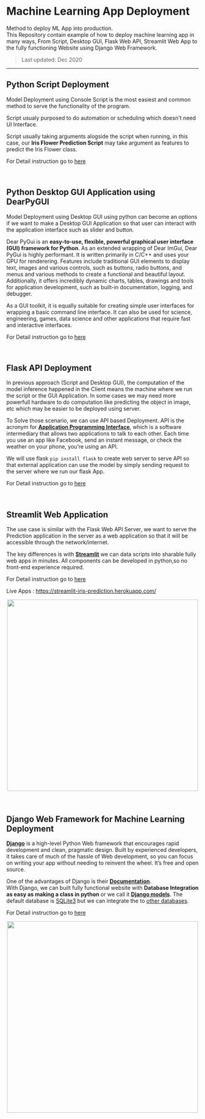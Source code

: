 # Machine Learning App Deployment
Method to deploy ML App into production. <br>
This Repository contain example of how to deploy machine learning app in many ways, From Script, Desktop GUI, Flask Web API, Streamlit Web App to the fully functioning Website using Django Web Framework.

> Last updated: Dec 2020

___
## Python Script Deployment

Model Deployment using Console Script is the most easiest and common method to serve the functionality of the program.

Script usualy purposed to do automation or scheduling which doesn't need UI Interface.

Script usually taking arguments alogside the script when running, in this case, our **Iris Flower Prediction Script** may take argument as features to predict the Iris Flower class.

For Detail instruction go to [here](https://github.com/BenedictusAryo/ml_app_deployment/tree/master/1_Script)

<br>

## Python Desktop GUI Application using DearPyGUI

Model Deployment using Desktop GUI using python can become an options if we want to make a Desktop GUI Application so that user can interact with the application interface such as slider and button.

Dear PyGui is an **easy-to-use, flexible, powerful graphical user interface (GUI) framework for Python**. As an extended wrapping of Dear ImGui, Dear PyGui is highly performant. It is written primarily in C/C++ and uses your GPU for renderering. Features include traditional GUI elements to display text, images and various controls, such as buttons, radio buttons, and menus and various methods to create a functional and beautiful layout. Additionally, it offers incredibly dynamic charts, tables, drawings and tools for application development, such as built-in documentation, logging, and debugger.

As a GUI toolkit, it is equally suitable for creating simple user interfaces for wrapping a basic command line interface. It can also be used for science, engineering, games, data science and other applications that require fast and interactive interfaces.

For Detail instruction go to [here](https://github.com/BenedictusAryo/ml_app_deployment/tree/master/2_DearPyGUI)

<br>

## Flask API Deployment

In previous approach (Script and Desktop GUI), the computation of the model inference happened in the Client means the machine where we run the script or the GUI Application. In some cases we may need more powerfull hardware to do computation like predicting the object in image, etc which may be easier to be deployed using server.

To Solve those scenario, we can use API based Deployment. API is the acronym for **[Application Programming Interface](https://www.mulesoft.com/resources/api/what-is-an-api)**, which is a software intermediary that allows two applications to talk to each other. Each time you use an app like Facebook, send an instant message, or check the weather on your phone, you’re using an API.

We will use flask `pip install flask` to create web server to serve API so that external application can use the model by simply sending request to the server where we run our flask App.

For Detail instruction go to [here](https://github.com/BenedictusAryo/ml_app_deployment/tree/master/3_FlaskAPI)

<br>

## Streamlit Web Application

The use case is similar with the Flask Web API Server, we want to serve the Prediction application in the server as a web application so that it will be accessible through the network/internet.

The key differences is with **[Streamlit](https://www.streamlit.io/)** we can data scripts into sharable fully web apps in minutes. All components can be developed in python,so no front-end experience required.

For Detail instruction go to [here](https://github.com/BenedictusAryo/ml_app_deployment/tree/master/4_Streamlit)

Live Apps : https://streamlit-iris-prediction.herokuapp.com/

<p align="center"> 
<img src="static/streamlit_app.gif" width="500">
</p>

<br>

## Django Web Framework for Machine Learning Deployment

**[Django](https://www.djangoproject.com/)** is a high-level Python Web framework that encourages rapid development and clean, pragmatic design. Built by experienced developers, it takes care of much of the hassle of Web development, so you can focus on writing your app without needing to reinvent the wheel. It’s free and open source.

One of the advantages of Django is their **[Documentation](https://docs.djangoproject.com/)**. <br>
With Django, we can built fully functional website with **Database Integration as easy as making a class in python** or we call it **[Django models](https://docs.djangoproject.com/en/3.1/topics/db/models/)**. The default database is [SQLite3](https://www.sqlite.org/index.html) but we can integrate the to [other databases](https://docs.djangoproject.com/en/3.1/ref/databases/).

For Detail instruction go to [here](https://github.com/BenedictusAryo/ml_app_deployment/tree/master/5_Django_WebApp)

<p align="center"> 
<img src="static/django_iris.gif" width="500">
</p>